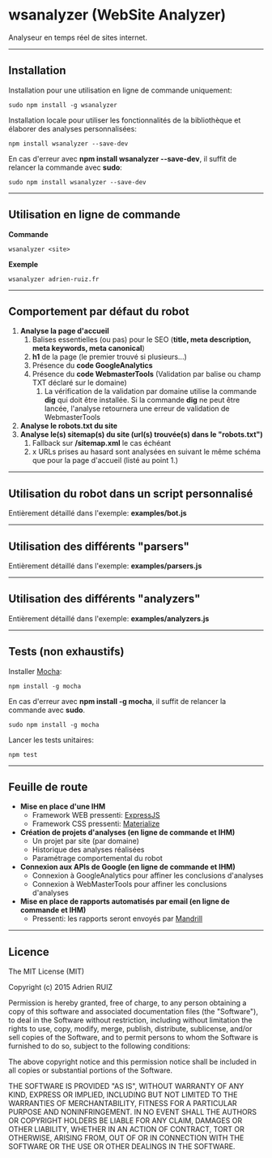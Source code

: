# wsanalyzer (WebSite Analyzer)
Analyseur en temps réel de sites internet.

----------

Installation
------------

Installation pour une utilisation en ligne de commande uniquement:

    sudo npm install -g wsanalyzer

Installation locale pour utiliser les fonctionnalités de la bibliothèque et élaborer des analyses personnalisées:

    npm install wsanalyzer --save-dev

En cas d'erreur avec **npm install wsanalyzer --save-dev**, il suffit de relancer la commande avec **sudo**:

    sudo npm install wsanalyzer --save-dev

----------

Utilisation en ligne de commande
-----------

**Commande**

    wsanalyzer <site>

**Exemple**

    wsanalyzer adrien-ruiz.fr

----------

Comportement par défaut du robot
--------------------------------

 1. **Analyse la page d'accueil**
     1. Balises essentielles (ou pas) pour le SEO (**title, meta description, meta keywords, meta canonical**)
     2. **h1** de la page (le premier trouvé si plusieurs...)
     3. Présence du **code GoogleAnalytics**
     4. Présence du **code WebmasterTools** (Validation par balise ou champ TXT déclaré sur le domaine)
         1. La vérification de la validation par domaine utilise la commande **dig** qui doit être installée. Si la commande **dig** ne peut être lancée, l'analyse retournera une erreur de validation de WebmasterTools
 2. **Analyse le robots.txt du site**
 3. **Analyse le(s) sitemap(s) du site (url(s) trouvée(s) dans le "robots.txt")**
     1. Fallback sur **/sitemap.xml** le cas échéant
     2. x URLs prises au hasard sont analysées en suivant le même schéma que pour la page d'accueil (listé au point 1.)

----------

Utilisation du robot dans un script personnalisé
------------------------------------------------

Entièrement détaillé dans l'exemple: **examples/bot.js**

----------

Utilisation des différents "parsers"
----------------------------------

Entièrement détaillé dans l'exemple: **examples/parsers.js**

----------

Utilisation des différents "analyzers"
----------------------------------

Entièrement détaillé dans l'exemple: **examples/analyzers.js**

----------

Tests (non exhaustifs)
----

Installer [Mocha](http://mochajs.org/):

    npm install -g mocha

En cas d'erreur avec **npm install -g mocha**, il suffit de relancer la commande avec **sudo**.

    sudo npm install -g mocha

Lancer les tests unitaires:

    npm test

----------

Feuille de route
----------------

 - **Mise en place d'une IHM**
     - Framework WEB pressenti: [ExpressJS](http://expressjs.com/)
     - Framework CSS pressenti: [Materialize](http://materializecss.com/)
 - **Création de projets d'analyses (en ligne de commande et IHM)**
     - Un projet par site (par domaine)
     - Historique des analyses réalisées
     - Paramétrage comportemental du robot
 - **Connexion aux APIs de Google (en ligne de commande et IHM)**
     - Connexion à GoogleAnalytics pour affiner les conclusions d'analyses
     - Connexion à WebMasterTools pour affiner les conclusions d'analyses
 - **Mise en place de rapports automatisés par email (en ligne de commande et IHM)**
     - Pressenti: les rapports seront envoyés par [Mandrill](https://www.mandrill.com/)

----------

Licence
-------
The MIT License (MIT)

Copyright (c) 2015 Adrien RUIZ

Permission is hereby granted, free of charge, to any person obtaining a copy
of this software and associated documentation files (the "Software"), to deal
in the Software without restriction, including without limitation the rights
to use, copy, modify, merge, publish, distribute, sublicense, and/or sell
copies of the Software, and to permit persons to whom the Software is
furnished to do so, subject to the following conditions:

The above copyright notice and this permission notice shall be included in all
copies or substantial portions of the Software.

THE SOFTWARE IS PROVIDED "AS IS", WITHOUT WARRANTY OF ANY KIND, EXPRESS OR
IMPLIED, INCLUDING BUT NOT LIMITED TO THE WARRANTIES OF MERCHANTABILITY,
FITNESS FOR A PARTICULAR PURPOSE AND NONINFRINGEMENT. IN NO EVENT SHALL THE
AUTHORS OR COPYRIGHT HOLDERS BE LIABLE FOR ANY CLAIM, DAMAGES OR OTHER
LIABILITY, WHETHER IN AN ACTION OF CONTRACT, TORT OR OTHERWISE, ARISING FROM,
OUT OF OR IN CONNECTION WITH THE SOFTWARE OR THE USE OR OTHER DEALINGS IN THE
SOFTWARE.
